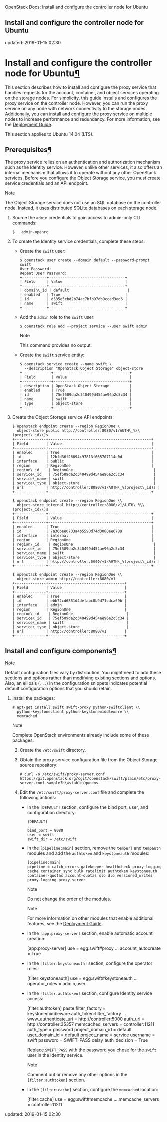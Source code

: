  OpenStack Docs: Install and configure the controller node for Ubuntu

Install and configure the controller node for Ubuntu
----------------------------------------------------

updated: 2019-01-15 02:30

Install and configure the controller node for Ubuntu[¶](#install-and-configure-the-controller-node-for-ubuntu "Permalink to this headline")
===========================================================================================================================================

This section describes how to install and configure the proxy service that handles requests for the account, container, and object services operating on the storage nodes. For simplicity, this guide installs and configures the proxy service on the controller node. However, you can run the proxy service on any node with network connectivity to the storage nodes. Additionally, you can install and configure the proxy service on multiple nodes to increase performance and redundancy. For more information, see the [Deployment Guide](https://docs.openstack.org/swift/latest/deployment_guide.html).

This section applies to Ubuntu 14.04 (LTS).

Prerequisites[¶](#prerequisites "Permalink to this headline")
-------------------------------------------------------------

The proxy service relies on an authentication and authorization mechanism such as the Identity service. However, unlike other services, it also offers an internal mechanism that allows it to operate without any other OpenStack services. Before you configure the Object Storage service, you must create service credentials and an API endpoint.

Note

The Object Storage service does not use an SQL database on the controller node. Instead, it uses distributed SQLite databases on each storage node.

1.  Source the `admin` credentials to gain access to admin-only CLI commands:
    
    ```shell
    $ . admin-openrc
    ```
2.  To create the Identity service credentials, complete these steps:
    
    *   Create the `swift` user:
        
        ```shell
        $ openstack user create --domain default --password-prompt swift
        User Password:
        Repeat User Password:
        +-----------+----------------------------------+
        | Field     | Value                            |
        +-----------+----------------------------------+
        | domain\_id | default                          |
        | enabled   | True                             |
        | id        | d535e5cbd2b74ac7bfb97db9cced3ed6 |
        | name      | swift                            |
        +-----------+----------------------------------+
        ```
    *   Add the `admin` role to the `swift` user:
        
        ```shell
        $ openstack role add --project service --user swift admin
        ```
        Note
        
        This command provides no output.
        
    *   Create the `swift` service entity:
        ```shell
        $ openstack service create --name swift \
          --description "OpenStack Object Storage" object-store
        +-------------+----------------------------------+
        | Field       | Value                            |
        +-------------+----------------------------------+
        | description | OpenStack Object Storage         |
        | enabled     | True                             |
        | id          | 75ef509da2c340499d454ae96a2c5c34 |
        | name        | swift                            |
        | type        | object-store                     |
        +-------------+----------------------------------+
        ```
3.  Create the Object Storage service API endpoints:
    ```shell
    $ openstack endpoint create --region RegionOne \
      object-store public http://controller:8080/v1/AUTH\_%\\(project\_id\\)s
    +--------------+----------------------------------------------+
    | Field        | Value                                        |
    +--------------+----------------------------------------------+
    | enabled      | True                                         |
    | id           | 12bfd36f26694c97813f665707114e0d             |
    | interface    | public                                       |
    | region       | RegionOne                                    |
    | region\_id    | RegionOne                                    |
    | service\_id   | 75ef509da2c340499d454ae96a2c5c34             |
    | service\_name | swift                                        |
    | service\_type | object-store                                 |
    | url          | http://controller:8080/v1/AUTH\_%(project\_id)s |
    +--------------+----------------------------------------------+
    
    $ openstack endpoint create --region RegionOne \\
      object-store internal http://controller:8080/v1/AUTH\_%\\(project\_id\\)s
    +--------------+----------------------------------------------+
    | Field        | Value                                        |
    +--------------+----------------------------------------------+
    | enabled      | True                                         |
    | id           | 7a36bee6733a4b5590d74d3080ee6789             |
    | interface    | internal                                     |
    | region       | RegionOne                                    |
    | region\_id    | RegionOne                                    |
    | service\_id   | 75ef509da2c340499d454ae96a2c5c34             |
    | service\_name | swift                                        |
    | service\_type | object-store                                 |
    | url          | http://controller:8080/v1/AUTH\_%(project\_id)s |
    +--------------+----------------------------------------------+
    
    $ openstack endpoint create --region RegionOne \\
      object-store admin http://controller:8080/v1
    +--------------+----------------------------------+
    | Field        | Value                            |
    +--------------+----------------------------------+
    | enabled      | True                             |
    | id           | ebb72cd6851d4defabc0b9d71cdca69b |
    | interface    | admin                            |
    | region       | RegionOne                        |
    | region\_id    | RegionOne                        |
    | service\_id   | 75ef509da2c340499d454ae96a2c5c34 |
    | service\_name | swift                            |
    | service\_type | object-store                     |
    | url          | http://controller:8080/v1        |
    +--------------+----------------------------------+
    ```

Install and configure components[¶](#install-and-configure-components "Permalink to this headline")
---------------------------------------------------------------------------------------------------

Note

Default configuration files vary by distribution. You might need to add these sections and options rather than modifying existing sections and options. Also, an ellipsis (`...`) in the configuration snippets indicates potential default configuration options that you should retain.

1.  Install the packages:
    ```shell
    # apt-get install swift swift-proxy python-swiftclient \\
      python-keystoneclient python-keystonemiddleware \\
      memcached
    ```
    Note
    
    Complete OpenStack environments already include some of these packages.
    
    2.  Create the `/etc/swift` directory.
        
    3.  Obtain the proxy service configuration file from the Object Storage source repository:
        ```shell
        # curl -o /etc/swift/proxy-server.conf https://git.openstack.org/cgit/openstack/swift/plain/etc/proxy-server.conf-sample?h\=stable/queens
        ```
    4.  Edit the `/etc/swift/proxy-server.conf` file and complete the following actions:
        
        *   In the `[DEFAULT]` section, configure the bind port, user, and configuration directory:
            ```
            [DEFAULT]
            ...
            bind_port = 8080
            user = swift
            swift_dir = /etc/swift
            ```
        *   In the `[pipeline:main]` section, remove the `tempurl` and `tempauth` modules and add the `authtoken` and `keystoneauth` modules:
            ```
            [pipeline:main]
            pipeline = catch_errors gatekeeper healthcheck proxy-logging cache container_sync bulk ratelimit authtoken keystoneauth container-quotas account-quotas slo dlo versioned_writes proxy-logging proxy-server
            ```
            Note
            
            Do not change the order of the modules.
            
            Note
            
            For more information on other modules that enable additional features, see the [Deployment Guide](https://docs.openstack.org/swift/latest/deployment_guide.html).
            
        *   In the `[app:proxy-server]` section, enable automatic account creation:
            
            \[app:proxy-server\]
            use = egg:swift#proxy
            ...
            account\_autocreate = True
            
        *   In the `[filter:keystoneauth]` section, configure the operator roles:
            
            \[filter:keystoneauth\]
            use = egg:swift#keystoneauth
            ...
            operator\_roles = admin,user
            
        *   In the `[filter:authtoken]` section, configure Identity service access:
            
            \[filter:authtoken\]
            paste.filter\_factory = keystonemiddleware.auth\_token:filter\_factory
            ...
            www\_authenticate\_uri = http://controller:5000
            auth\_url = http://controller:35357
            memcached\_servers = controller:11211
            auth\_type = password
            project\_domain\_id = default
            user\_domain\_id = default
            project\_name = service
            username = swift
            password = SWIFT\_PASS
            delay\_auth\_decision = True
            
            Replace `SWIFT_PASS` with the password you chose for the `swift` user in the Identity service.
            
            Note
            
            Comment out or remove any other options in the `[filter:authtoken]` section.
            
        *   In the `[filter:cache]` section, configure the `memcached` location:
            
            \[filter:cache\]
            use = egg:swift#memcache
            ...
            memcache\_servers = controller:11211
            

updated: 2019-01-15 02:30